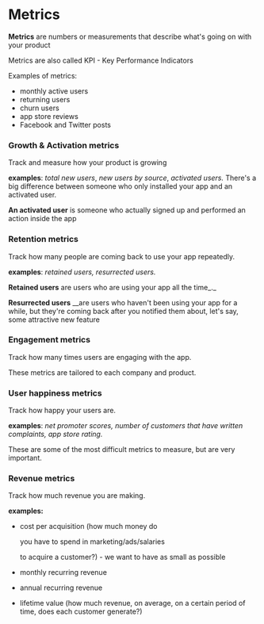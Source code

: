 # Metrics

**Metrics** are numbers or measurements that describe what's going on with your product

Metrics are also called KPI - Key Performance Indicators

Examples of metrics:

* monthly active users
* returning users
* churn users
* app store reviews
* Facebook and Twitter posts

### Growth & Activation metrics

Track and measure how your product is growing

**examples**: _total new users_, _new users by source_, _activated users._ There's a big difference between someone who only installed your app and an activated user.

**An activated user** is someone who actually signed up and performed an action inside the app

### Retention metrics

Track how many people are coming back to use your app repeatedly.

**examples**: _retained users, resurrected users._

**Retained users** are users who are using your app all the time_._

**Resurrected users** __are users who haven't been using your app for a while, but they're coming back after you notified them about, let's say, some attractive new feature

### Engagement metrics

Track how many times users are engaging with the app.

These metrics are tailored to each company and product.

### User happiness metrics

Track how happy your users are.

**examples**: _net promoter scores, number of customers that have written complaints, app store rating._

These are some of the most difficult metrics to measure, but are very important.

### Revenue metrics

Track how much revenue you are making.

**examples:** 

* cost per acquisition \(how much money do

  you have to spend in marketing/ads/salaries

  to acquire a customer?\) - we want  to have as small as possible

* monthly recurring revenue
* annual recurring revenue
* lifetime value \(how much revenue, on average, on a certain period of time, does each customer generate?\)

